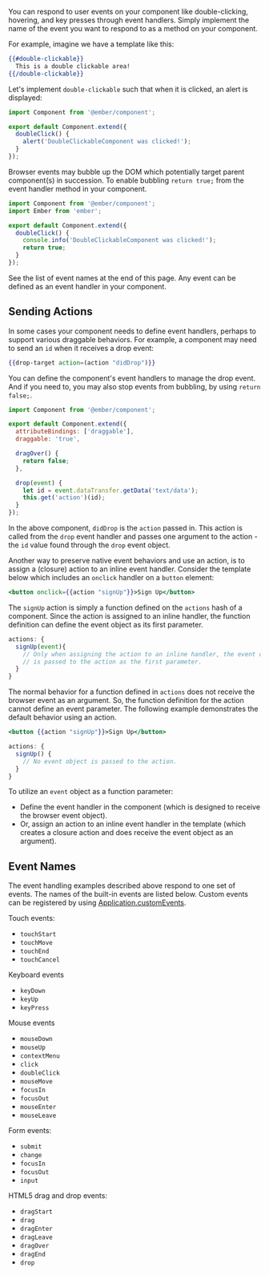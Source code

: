 You can respond to user events on your component like double-clicking, hovering,
and key presses through event handlers. Simply implement the name of the event
you want to respond to as a method on your component.

For example, imagine we have a template like this:

```hbs
{{#double-clickable}}
  This is a double clickable area!
{{/double-clickable}}
```

Let's implement `double-clickable` such that when it is
clicked, an alert is displayed:

```app/components/double-clickable.js
import Component from '@ember/component';

export default Component.extend({
  doubleClick() {
    alert('DoubleClickableComponent was clicked!');
  }
});
```

Browser events may bubble up the DOM which potentially target parent component(s)
in succession. To enable bubbling `return true;` from the event handler method
in your component.

```app/components/double-clickable.js
import Component from '@ember/component';
import Ember from 'ember';

export default Component.extend({
  doubleClick() {
    console.info('DoubleClickableComponent was clicked!');
    return true;
  }
});
```

See the list of event names at the end of this page. Any event can be defined
as an event handler in your component.

## Sending Actions

In some cases your component needs to define event handlers, perhaps to support
various draggable behaviors. For example, a component may need to send an `id`
when it receives a drop event:

```hbs
{{drop-target action=(action "didDrop")}}
```

You can define the component's event handlers to manage the drop event.
And if you need to, you may also stop events from bubbling, by using
`return false;`.

```app/components/drop-target.js
import Component from '@ember/component';

export default Component.extend({
  attributeBindings: ['draggable'],
  draggable: 'true',

  dragOver() {
    return false;
  },

  drop(event) {
    let id = event.dataTransfer.getData('text/data');
    this.get('action')(id);
  }
});
```

In the above component, `didDrop` is the `action` passed in. This action is
called from the `drop` event handler and passes one argument to the action -
the `id` value found through the `drop` event object.


Another way to preserve native event behaviors and use an action, is to
assign a (closure) action to an inline event handler. Consider the
template below which includes an `onclick` handler on a `button` element:

```hbs
<button onclick={{action "signUp"}}>Sign Up</button>
```

The `signUp` action is simply a function defined on the `actions` hash
of a component. Since the action is assigned to an inline handler, the
function definition can define the event object as its first parameter.

```js
actions: {
  signUp(event){
  	// Only when assigning the action to an inline handler, the event object
    // is passed to the action as the first parameter.
  }
}
```

The normal behavior for a function defined in `actions` does not receive the
browser event as an argument. So, the function definition for the action cannot
define an event parameter. The following example demonstrates the
default behavior using an action.

```hbs
<button {{action "signUp"}}>Sign Up</button>
```

```js
actions: {
  signUp() {
    // No event object is passed to the action.
  }
}
```

To utilize an `event` object as a function parameter:

- Define the event handler in the component (which is designed to receive the
  browser event object).
- Or, assign an action to an inline event handler in the template (which
  creates a closure action and does receive the event object as an argument).


## Event Names

The event handling examples described above respond to one set of events.
The names of the built-in events are listed below. Custom events can be
registered by using [Application.customEvents](https://www.emberjs.com/api/ember/release/classes/Application/properties/customEvents?anchor=customEvents).

Touch events:

* `touchStart`
* `touchMove`
* `touchEnd`
* `touchCancel`

Keyboard events

* `keyDown`
* `keyUp`
* `keyPress`

Mouse events

* `mouseDown`
* `mouseUp`
* `contextMenu`
* `click`
* `doubleClick`
* `mouseMove`
* `focusIn`
* `focusOut`
* `mouseEnter`
* `mouseLeave`

Form events:

* `submit`
* `change`
* `focusIn`
* `focusOut`
* `input`

HTML5 drag and drop events:

* `dragStart`
* `drag`
* `dragEnter`
* `dragLeave`
* `dragOver`
* `dragEnd`
* `drop`
